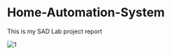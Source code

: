 # Home-Automation-System
This is my SAD Lab project report


 ![1](https://user-images.githubusercontent.com/78270149/120136814-cff43080-c1f4-11eb-9bb1-cd5f823346de.jpg)
